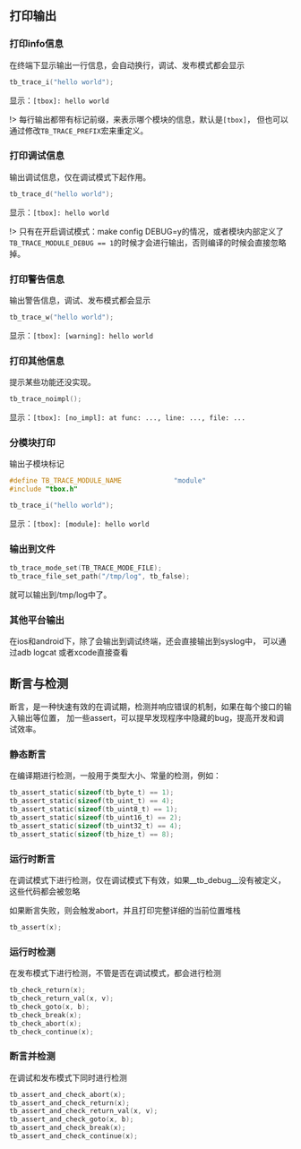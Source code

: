 ## 打印输出

### 打印info信息

在终端下显示输出一行信息，会自动换行，调试、发布模式都会显示

```c
tb_trace_i("hello world");
```

显示：`[tbox]: hello world`

!> 每行输出都带有标记前缀，来表示哪个模块的信息，默认是`[tbox]`， 但也可以通过修改`TB_TRACE_PREFIX`宏来重定义。

### 打印调试信息

输出调试信息，仅在调试模式下起作用。

```c
tb_trace_d("hello world");
```

显示：`[tbox]: hello world`

!> 只有在开启调试模式：make config DEBUG=y的情况，或者模块内部定义了`TB_TRACE_MODULE_DEBUG == 1`的时候才会进行输出，否则编译的时候会直接忽略掉。

### 打印警告信息

输出警告信息，调试、发布模式都会显示

```c
tb_trace_w("hello world");
```

显示：`[tbox]: [warning]: hello world`

### 打印其他信息

提示某些功能还没实现。

```c
tb_trace_noimpl();
```

显示：`[tbox]: [no_impl]: at func: ..., line: ..., file: ...`

### 分模块打印

输出子模块标记

```c
#define TB_TRACE_MODULE_NAME             "module"
#include "tbox.h"

tb_trace_i("hello world");
````

显示：`[tbox]: [module]: hello world`

### 输出到文件

```c
tb_trace_mode_set(TB_TRACE_MODE_FILE);
tb_trace_file_set_path("/tmp/log", tb_false);
```

就可以输出到/tmp/log中了。

### 其他平台输出

在ios和android下，除了会输出到调试终端，还会直接输出到syslog中， 可以通过adb logcat 或者xcode直接查看

## 断言与检测

断言，是一种快速有效的在调试期，检测并响应错误的机制，如果在每个接口的输入输出等位置， 加一些assert，可以提早发现程序中隐藏的bug，提高开发和调试效率。

### 静态断言

在编译期进行检测，一般用于类型大小、常量的检测，例如：

```c
tb_assert_static(sizeof(tb_byte_t) == 1);
tb_assert_static(sizeof(tb_uint_t) == 4);
tb_assert_static(sizeof(tb_uint8_t) == 1);
tb_assert_static(sizeof(tb_uint16_t) == 2);
tb_assert_static(sizeof(tb_uint32_t) == 4);
tb_assert_static(sizeof(tb_hize_t) == 8);
```

### 运行时断言

在调试模式下进行检测，仅在调试模式下有效，如果__tb_debug__没有被定义，这些代码都会被忽略

如果断言失败，则会触发abort，并且打印完整详细的当前位置堆栈

```c
tb_assert(x);
```

### 运行时检测

在发布模式下进行检测，不管是否在调试模式，都会进行检测

```c
tb_check_return(x);
tb_check_return_val(x, v);
tb_check_goto(x, b);
tb_check_break(x);
tb_check_abort(x);
tb_check_continue(x);
```

### 断言并检测

在调试和发布模式下同时进行检测

```c
tb_assert_and_check_abort(x);
tb_assert_and_check_return(x);
tb_assert_and_check_return_val(x, v);
tb_assert_and_check_goto(x, b);
tb_assert_and_check_break(x);
tb_assert_and_check_continue(x);
```
 
